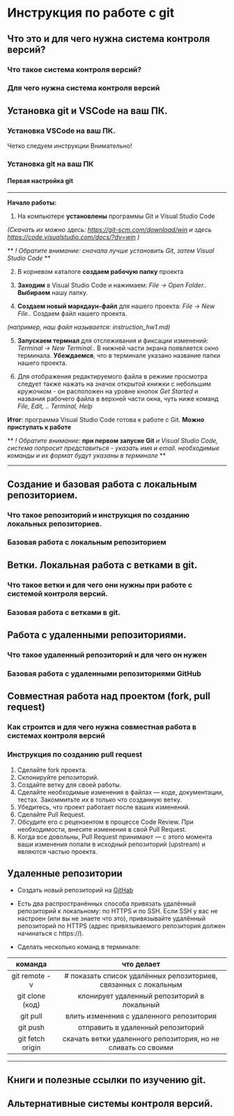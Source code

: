 # Инструкция по работе с git

## Что это и для чего нужна система контроля версий?

### Что такое система контроля версий?

### Для чего нужна система контроля версий

## Установка git и VSCode на ваш ПК.

### Установка VSCode на ваш ПК.
Четко следуем инструкции
Внимательно!
### Установка git на ваш ПК

#### Первая настройка git

____________________
**Начало работы:**
1. На компьютере **установлены** программы Git и Visual Studio Code

*(Скачать их можно здесь: https://git-scm.com/download/win
 и здесь https://code.visualstudio.com/docs/?dv=win 
)* 

** *! Обратите внимание: сначала лучше установить Git, затем Visual Studio Code* **

2. В корневом каталоге **создаем рабочую папку** проекта

3. **Заходим** в Visual Studio Code и нажимаем:
*File -> Open Folder..* **Выбираем** нашу папку.

4. **Создаем новый маркдаун-файл** для нашего проекта:
*File -> New File..* Создаем файл нашего проекта.

*(например, наш файл называется: instruction_hw1.md)*

5. **Запускаем термнал** для отслеживания и фиксации изменений: *Terminal -> New Terminal..* В нижней части экрана появляется окно терминала. **Убеждаемся**, что в терминале указано название папки нашего проекта.

6. Для отображения редактируемого файла в режиме просмотра следует также нажать на значок открытой книжки с небольшим кружочком - он расположен на уровне кнопок *Get Started* и названия рабочего файла в верхней части окна, чуть ниже команд *File, Edit, .. Terminal, Help*  

**Итог**: программа Visual Studio Code готова к работе с Git. **Можно приступать к работе**

** *! Обратите внимание:* **при первом запуске Git** *и Visual Studio Code, система попросит представиться - указать имя и email. необходимые команды и их формат будут указаны в терминале* **

__________________________


## Создание и базовая работа с локальным репозиторием.

### Что такое репозиторий и инструкция по созданию локальных репозиториев.

### Базовая работа с локальным репозиторием

## Ветки. Локальная работа с ветками в git.

### Что такое ветки и для чего они нужны при работе с системой контроля версий.

### Базовая работа с ветками в git.

## Работа с удаленными репозиториями.

### Что такое удаленный репозиторий и для чего он нужен

### Базовая работа с удаленными репозиториями GitHub

## Совместная работа над проектом (fork, pull request)

### Как строится и для чего нужна совместная работа в системах контроля версий

### Инструкция по созданию pull request

1. Сделайте fork проекта.
2. Склонируйте репозиторий.
3. Создайте ветку для своей работы.
4. Сделайте необходимые изменения в файлах — коде, документации, тестах. Закоммитьте их в только что созданную ветку.
5. Убедитесь, что проект работает после ваших изменений.
6. Сделайте Pull Request.
7. Обсудите его с рецензентом в процессе Code Review. При необходимости, внесите изменения в свой Pull Request.
8. Когда все довольны, Pull Request принимают — с этого момента ваши изменения попали в исходный репозиторий (upstream) и являются частью проекта.


## Удаленные репозитории 

 * Создать новый репозиторий на [GitHab](https://github.com/)

 * Есть два распространённых способа привязать удалённый репозиторий к локальному: по HTTPS и по SSH. Если SSH у вас не настроен (или вы не знаете что это), привязывайте удалённый репозиторий по HTTPS (адрес привязываемого репозитория должен начинаться с https://).

 * Сделать несколько команд в терминале:

 |      команда         |                           что делает                              |
|:-----------------:    |:---------------------------------------------------------------:  |
|   git remote -v       | # показать список удалённых репозиториев, связанных с локальным   |
|  git clone (код)      |           клонирует удаленный репозиторий в локальный             |
|      git pull         |             влить изменения с удаленного репозитория              |
|      git push         |                отправить в удаленный репозиторий                  |
| git fetch origin      |  скачать ветки  удаленного репозитория, но не сливать со своими   |
______________

## Книги и полезные ссылки по изучению git.

## Альтернативные системы контроля версий.
